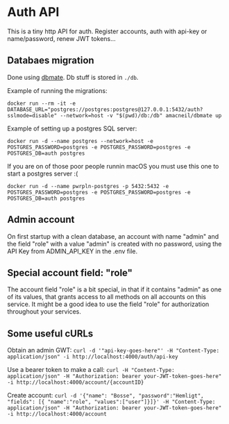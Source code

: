 # Auth API

This is a tiny http API for auth. Register accounts, auth with api-key or name/password, renew JWT tokens...

## Databaes migration

Done using [dbmate](https://github.com/amacneil/dbmate). Db stuff is stored in `./db`.

Example of running the migrations:

`docker run --rm -it -e DATABASE_URL="postgres://postgres:postgres@127.0.0.1:5432/auth?sslmode=disable" --network=host -v "$(pwd)/db:/db" amacneil/dbmate up`

Example of setting up a postgres SQL server:

`docker run -d --name postgres --network=host -e POSTGRES_PASSWORD=postgres -e POSTGRES_PASSWORD=postgres -e POSTGRES_DB=auth postgres`

If you are on of those poor people runnin macOS you must use this one to start a postgres server :(

`docker run -d --name pwrpln-postgres -p 5432:5432 -e POSTGRES_PASSWORD=postgres -e POSTGRES_PASSWORD=postgres -e POSTGRES_DB=auth postgres`

## Admin account

On first startup with a clean database, an account with name "admin" and the field "role" with a value "admin" is created with no password, using the API Key from ADMIN_API_KEY in the .env file.

## Special account field: "role"

The account field "role" is a bit special, in that if it contains "admin" as one of its values, that grants access to all methods on all accounts on this service. It might be a good idea to use the field "role" for authorization throughout your services.

## Some useful cURLs

Obtain an admin GWT: `curl -d '"api-key-goes-here"' -H "Content-Type: application/json" -i http://localhost:4000/auth/api-key`

Use a bearer token to make a call: `curl -H "Content-Type: application/json" -H "Authorization: bearer your-JWT-token-goes-here" -i http://localhost:4000/account/{accountID}`

Create account: `curl -d '{"name": "Bosse", "password":"Hemligt", "fields": [{ "name":"role", "values":["user"]}]}' -H "Content-Type: application/json" -H "Authorization: bearer your-JWT-token-goes-here" -i http://localhost:4000/account`
